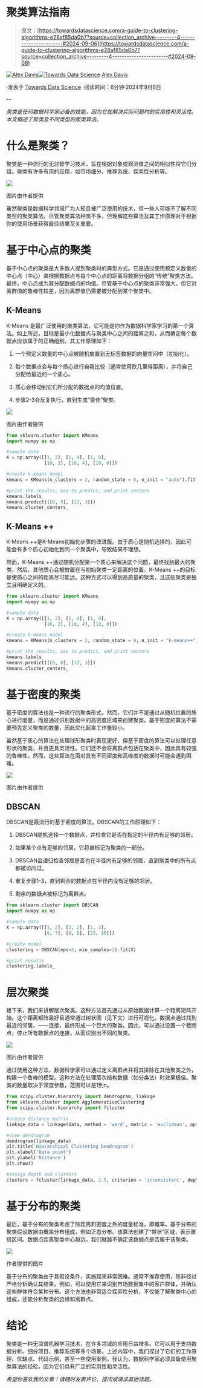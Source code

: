 # 聚类算法指南

> 原文：[https://towardsdatascience.com/a-guide-to-clustering-algorithms-e28af85da0b7?source=collection_archive---------4-----------------------#2024-09-06](https://towardsdatascience.com/a-guide-to-clustering-algorithms-e28af85da0b7?source=collection_archive---------4-----------------------#2024-09-06)

[](https://medium.com/@adavis08?source=post_page---byline--e28af85da0b7--------------------------------)[![Alex Davis](../Images/f773cce9438a68856cb8ba486ac8b051.png)](https://medium.com/@adavis08?source=post_page---byline--e28af85da0b7--------------------------------)[](https://towardsdatascience.com/?source=post_page---byline--e28af85da0b7--------------------------------)[![Towards Data Science](../Images/a6ff2676ffcc0c7aad8aaf1d79379785.png)](https://towardsdatascience.com/?source=post_page---byline--e28af85da0b7--------------------------------) [Alex Davis](https://medium.com/@adavis08?source=post_page---byline--e28af85da0b7--------------------------------)

·发表于 [Towards Data Science](https://towardsdatascience.com/?source=post_page---byline--e28af85da0b7--------------------------------) ·阅读时间：6分钟·2024年9月6日

--

*聚类是任何数据科学家必备的技能，因为它在解决实际问题时的实用性和灵活性。本文概述了聚类及不同类型的聚类算法。*

# 什么是聚类？

聚类是一种流行的无监督学习技术，旨在根据对象或观测值之间的相似性将它们分组。聚类有许多有用的应用，如市场细分、推荐系统、探索性分析等。

![](../Images/3aa1508082c9b47231972b9af15633a8.png)

图片由作者提供

虽然聚类是数据科学领域广为人知且被广泛使用的技术，但一些人可能不了解不同类型的聚类算法。尽管聚类算法种类不多，但理解这些算法及其工作原理对于根据你的使用场景获得最佳结果至关重要。

# 基于中心点的聚类

基于中心点的聚类是大多数人提到聚类时的典型方式。它是通过使用预定义数量的中心点（中心）来根据数据点与每个中心点的距离将数据分组的“传统”聚类方法。最终，中心点成为其分配数据点的均值。尽管基于中心点的聚类非常强大，但它对离群值的鲁棒性较差，因为离群值仍需要被分配到某个聚类中。

## K-Means

K-Means 是最广泛使用的聚类算法，它可能是你作为数据科学家学习的第一个算法。如上所述，目标是最小化数据点与聚类中心之间的距离之和，从而确定每个数据点应该属于的正确组别。其工作原理如下：

1.  一个预定义数量的中心点被随机放置到无标签数据的向量空间中（初始化）。

1.  每个数据点会与每个质心进行自我比较（通常使用欧几里得距离），并将自己分配给最近的一个质心。

1.  质心会移动到它们所分配的数据点的均值位置。

1.  步骤2-3会反复执行，直到生成“最佳”聚类。

![](../Images/228afd72b5c9d40421a55f06880992fe.png)

图片由作者提供

```py
from sklearn.cluster import KMeans
import numpy as np

#sample data
X = np.array([[1, 2], [1, 4], [1, 0],
              [10, 2], [10, 4], [10, 0]])

#create k-means model
kmeans = KMeans(n_clusters = 2, random_state = 0, n_init = "auto").fit(X)

#print the results, use to predict, and print centers
kmeans.labels_
kmeans.predict([[0, 0], [12, 3]])
kmeans.cluster_centers_
```

## K-Means ++

K-Means ++是K-Means初始化步骤的改进版。由于质心是随机选择的，因此可能会有多个质心初始化到同一个聚类中，导致结果不理想。

然而，K-Means ++通过随机分配第一个质心来解决这个问题，最终找到最大的聚类。然后，其他质心会被放置在与初始聚类一定距离的位置。K-Means ++的目标是使质心之间的距离尽可能远。这种方式可以得到高质量的聚类，且这些聚类是独立且明确定义的。

```py
from sklearn.cluster import KMeans
import numpy as np

#sample data
X = np.array([[1, 2], [1, 4], [1, 0],
              [10, 2], [10, 4], [10, 0]])

#create k-means model
kmeans = KMeans(n_clusters = 2, random_state = 0, n_init = "k-means++").fit(X)

#print the results, use to predict, and print centers
kmeans.labels_
kmeans.predict([[0, 0], [12, 3]])
kmeans.cluster_centers_
```

# 基于密度的聚类

基于密度的算法也是一种流行的聚类形式。然而，它们并不是通过从随机位置的质心进行度量，而是通过识别数据中的高密度区域来创建聚类。基于密度的算法不需要预先定义聚类的数量，因此优化起来工作量较小。

虽然基于质心的算法在处理球形聚类时表现更好，但基于密度的算法可以处理任意形状的聚类，并且更具灵活性。它们还不会将离群点包括在聚类中，因此具有较强的鲁棒性。然而，这些算法在面对具有不同密度和高维度的数据时可能会遇到困难。

![](../Images/900c97181437cb771ab90dc1c2a7240b.png)

图片由作者提供

## DBSCAN

DBSCAN是最流行的基于密度的算法。DBSCAN的工作原理如下：

1.  DBSCAN随机选择一个数据点，并检查它是否在指定的半径内有足够的邻居。

1.  如果某个点有足够的邻居，它将被标记为聚类的一部分。

1.  DBSCAN会递归检查邻居是否也在半径内有足够的邻居，直到聚类中的所有点都被访问过。

1.  重复步骤1-3，直到剩余的数据点在半径内没有足够的邻居。

1.  剩余的数据点被标记为离群点。

```py
from sklearn.cluster import DBSCAN
import numpy as np

#sample data
X = np.array([[1, 2], [2, 2], [2, 3],
              [8, 7], [8, 8], [25, 80]])

#create model
clustering = DBSCAN(eps=3, min_samples=2).fit(X)

#print results
clustering.labels_
```

# 层次聚类

接下来，我们来讲解层次聚类。这种方法首先通过从原始数据计算一个距离矩阵开始。这个距离矩阵最好且通常通过树状图（见下文）进行可视化。数据点通过找到最近的邻居，一一连接，最终形成一个巨大的聚类。因此，可以通过设置一个截断点，停止所有数据点的连接，从而识别出不同的聚类。

![](../Images/e180fc95c23f18fec38023cc80147e63.png)

图片由作者提供

通过使用这种方法，数据科学家可以通过定义离群点并将其排除在其他聚类之外，构建一个鲁棒的模型。这种方法在处理层次结构数据（如分类法）时效果极佳。聚类的数量取决于深度参数，范围可以是1到n。

```py
from scipy.cluster.hierarchy import dendrogram, linkage
from sklearn.cluster import AgglomerativeClustering
from scipy.cluster.hierarchy import fcluster

#create distance matrix
linkage_data = linkage(data, method = 'ward', metric = 'euclidean', optimal_ordering = True)

#view dendrogram
dendrogram(linkage_data)
plt.title('Hierarchical Clustering Dendrogram') 
plt.xlabel('Data point') 
plt.ylabel('Distance') 
plt.show()

#assign depth and clusters
clusters = fcluster(linkage_data, 2.5, criterion = 'inconsistent', depth = 5)
```

# 基于分布的聚类

最后，基于分布的聚类考虑了除距离和密度之外的度量标准，即概率。基于分布的聚类假设数据由概率分布组成，例如正态分布。该算法创建了“带状”区域，表示置信区间。数据点距离聚类中心越远，我们就越不确定该数据点是否属于该聚类。

![](../Images/b9c66c47eb6422b7014a43d6bd01a57b.png)

作者提供的图片

基于分布的聚类由于其假设条件，实施起来非常困难。通常不推荐使用，除非经过严格分析确认其结果。例如，可以使用它来识别市场数据集中的客户群体，并确认这些群体符合某种分布。这个方法也非常适合探索性分析，不仅能了解聚类中心的组成，还能分析聚类的边缘和离群点。

# 结论

聚类是一种无监督机器学习技术，在许多领域的应用日益增多。它可以用于支持数据分析、细分项目、推荐系统等多个场景。上述内容中，我们探讨了它们的工作原理、优缺点、代码示例，甚至一些使用案例。我认为，数据科学家必须具备使用聚类算法的经验，因为它们具有广泛的实用性和灵活性。

*希望你喜欢我的文章！请随时发表评论、提问或请求其他话题。*
